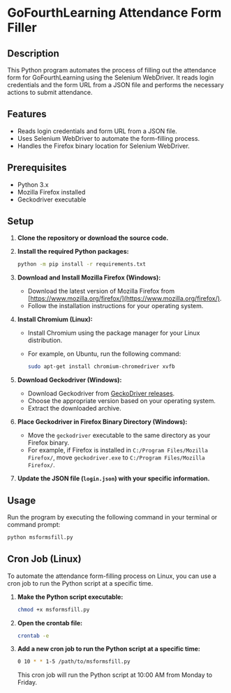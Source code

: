 # GoFourthLearning Attendance Form Filler

## Description

This Python program automates the process of filling out the attendance form for GoFourthLearning using the Selenium WebDriver. It reads login credentials and the form URL from a JSON file and performs the necessary actions to submit attendance.

## Features

- Reads login credentials and form URL from a JSON file.
- Uses Selenium WebDriver to automate the form-filling process.
- Handles the Firefox binary location for Selenium WebDriver.

## Prerequisites

- Python 3.x
- Mozilla Firefox installed
- Geckodriver executable

## Setup

1. **Clone the repository or download the source code.**

2. **Install the required Python packages:**

   ```bash
   python -m pip install -r requirements.txt
   ```

3. **Download and Install Mozilla Firefox (Windows):**

   - Download the latest version of Mozilla Firefox from [https://www.mozilla.org/firefox/](https://www.mozilla.org/firefox/).
   - Follow the installation instructions for your operating system.

4. **Install Chromium (Linux):**

   - Install Chromium using the package manager for your Linux distribution.
   - For example, on Ubuntu, run the following command:

     ```bash
     sudo apt-get install chromium-chromedriver xvfb
     ```

5. **Download Geckodriver (Windows):**

   - Download Geckodriver from [GeckoDriver releases](https://github.com/mozilla/geckodriver/releases).
   - Choose the appropriate version based on your operating system.
   - Extract the downloaded archive.

6. **Place Geckodriver in Firefox Binary Directory (Windows):**

   - Move the `geckodriver` executable to the same directory as your Firefox binary.
   - For example, if Firefox is installed in `C:/Program Files/Mozilla Firefox/`, move `geckodriver.exe` to `C:/Program Files/Mozilla Firefox/`.

7. **Update the JSON file (`login.json`) with your specific information.**

## Usage

Run the program by executing the following command in your terminal or command prompt:

```bash
python msformsfill.py
```

## Cron Job (Linux)

To automate the attendance form-filling process on Linux, you can use a cron job to run the Python script at a specific time.

1. **Make the Python script executable:**

   ```bash
   chmod +x msformsfill.py
   ```

2. **Open the crontab file:**

   ```bash
   crontab -e
   ```

3. **Add a new cron job to run the Python script at a specific time:**

   ```bash
   0 10 * * 1-5 /path/to/msformsfill.py
   ```

   This cron job will run the Python script at 10:00 AM from Monday to Friday.
